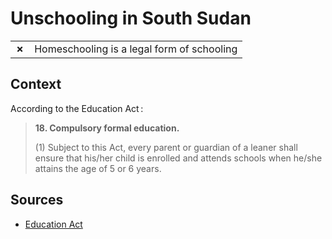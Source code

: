 # Unschooling in South Sudan
| | |
|-|-|
| __✗__ | Homeschooling is a legal form of schooling |

## Context

According to the Education Act :

> **18. Compulsory formal education.**
> 
> (1) Subject to this Act, every parent or guardian of a leaner shall ensure that his/her child is enrolled and attends schools when he/she attains the age of 5 or 6 years.
## Sources

* [Education Act](https://planipolis.iiep.unesco.org/sites/default/files/ressources/general_education_act_2012.pdf)
